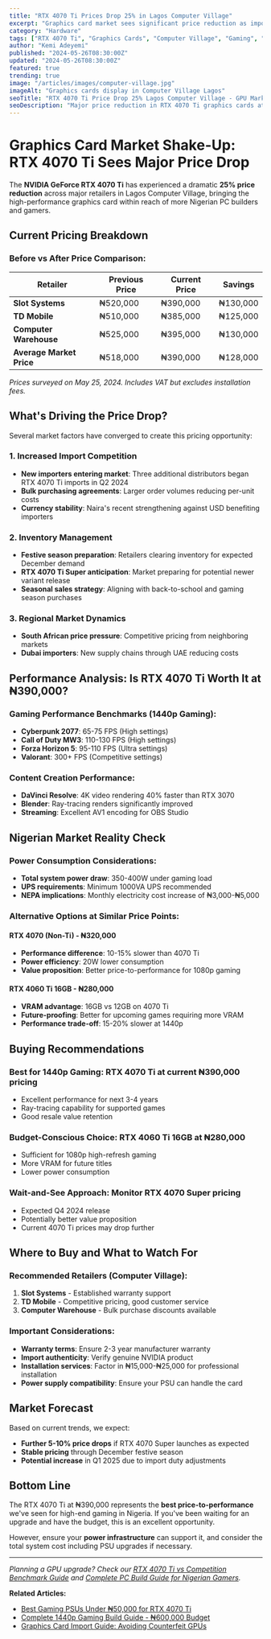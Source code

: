 ```yaml
---
title: "RTX 4070 Ti Prices Drop 25% in Lagos Computer Village"
excerpt: "Graphics card market sees significant price reduction as importers compete for market share ahead of festive season."
category: "Hardware"
tags: ["RTX 4070 Ti", "Graphics Cards", "Computer Village", "Gaming", "GPU Prices"]
author: "Kemi Adeyemi"
published: "2024-05-26T08:30:00Z"
updated: "2024-05-26T08:30:00Z"
featured: true
trending: true
image: "/articles/images/computer-village.jpg"
imageAlt: "Graphics cards display in Computer Village Lagos"
seoTitle: "RTX 4070 Ti Price Drop 25% Lagos Computer Village - GPU Market Analysis"
seoDescription: "Major price reduction in RTX 4070 Ti graphics cards at Lagos Computer Village. Market analysis and buying guide for Nigerian PC builders."
---
```


# Graphics Card Market Shake-Up: RTX 4070 Ti Sees Major Price Drop

The **NVIDIA GeForce RTX 4070 Ti** has experienced a dramatic **25% price reduction** across major retailers in Lagos Computer Village, bringing the high-performance graphics card within reach of more Nigerian PC builders and gamers.

## Current Pricing Breakdown

### Before vs After Price Comparison:

| Retailer | Previous Price | Current Price | Savings |
|----------|---------------|---------------|---------|
| **Slot Systems** | ₦520,000 | ₦390,000 | ₦130,000 |
| **TD Mobile** | ₦510,000 | ₦385,000 | ₦125,000 |
| **Computer Warehouse** | ₦525,000 | ₦395,000 | ₦130,000 |
| **Average Market Price** | ₦518,000 | ₦390,000 | ₦128,000 |

*Prices surveyed on May 25, 2024. Includes VAT but excludes installation fees.*

## What's Driving the Price Drop?

Several market factors have converged to create this pricing opportunity:

### 1. Increased Import Competition
- **New importers entering market**: Three additional distributors began RTX 4070 Ti imports in Q2 2024
- **Bulk purchasing agreements**: Larger order volumes reducing per-unit costs
- **Currency stability**: Naira's recent strengthening against USD benefiting importers

### 2. Inventory Management
- **Festive season preparation**: Retailers clearing inventory for expected December demand
- **RTX 4070 Ti Super anticipation**: Market preparing for potential newer variant release
- **Seasonal sales strategy**: Aligning with back-to-school and gaming season purchases

### 3. Regional Market Dynamics
- **South African price pressure**: Competitive pricing from neighboring markets
- **Dubai importers**: New supply chains through UAE reducing costs

## Performance Analysis: Is RTX 4070 Ti Worth It at ₦390,000?

### Gaming Performance Benchmarks (1440p Gaming):
- **Cyberpunk 2077**: 65-75 FPS (High settings)
- **Call of Duty MW3**: 110-130 FPS (High settings)
- **Forza Horizon 5**: 95-110 FPS (Ultra settings)
- **Valorant**: 300+ FPS (Competitive settings)

### Content Creation Performance:
- **DaVinci Resolve**: 4K video rendering 40% faster than RTX 3070
- **Blender**: Ray-tracing renders significantly improved
- **Streaming**: Excellent AV1 encoding for OBS Studio

## Nigerian Market Reality Check

### Power Consumption Considerations:
- **Total system power draw**: 350-400W under gaming load
- **UPS requirements**: Minimum 1000VA UPS recommended
- **NEPA implications**: Monthly electricity cost increase of ₦3,000-₦5,000

### Alternative Options at Similar Price Points:

#### RTX 4070 (Non-Ti) - ₦320,000
- **Performance difference**: 10-15% slower than 4070 Ti
- **Power efficiency**: 20W lower consumption
- **Value proposition**: Better price-to-performance for 1080p gaming

#### RTX 4060 Ti 16GB - ₦280,000
- **VRAM advantage**: 16GB vs 12GB on 4070 Ti
- **Future-proofing**: Better for upcoming games requiring more VRAM
- **Performance trade-off**: 15-20% slower at 1440p

## Buying Recommendations

### **Best for 1440p Gaming**: RTX 4070 Ti at current ₦390,000 pricing
- Excellent performance for next 3-4 years
- Ray-tracing capability for supported games
- Good resale value retention

### **Budget-Conscious Choice**: RTX 4060 Ti 16GB at ₦280,000
- Sufficient for 1080p high-refresh gaming
- More VRAM for future titles
- Lower power consumption

### **Wait-and-See Approach**: Monitor RTX 4070 Super pricing
- Expected Q4 2024 release
- Potentially better value proposition
- Current 4070 Ti prices may drop further

## Where to Buy and What to Watch For

### Recommended Retailers (Computer Village):
1. **Slot Systems** - Established warranty support
2. **TD Mobile** - Competitive pricing, good customer service  
3. **Computer Warehouse** - Bulk purchase discounts available

### **Important Considerations:**
- **Warranty terms**: Ensure 2-3 year manufacturer warranty
- **Import authenticity**: Verify genuine NVIDIA product
- **Installation services**: Factor in ₦15,000-₦25,000 for professional installation
- **Power supply compatibility**: Ensure your PSU can handle the card

## Market Forecast

Based on current trends, we expect:
- **Further 5-10% price drops** if RTX 4070 Super launches as expected
- **Stable pricing** through December festive season
- **Potential increase** in Q1 2025 due to import duty adjustments

## Bottom Line

The RTX 4070 Ti at ₦390,000 represents the **best price-to-performance** we've seen for high-end gaming in Nigeria. If you've been waiting for an upgrade and have the budget, this is an excellent opportunity.

However, ensure your **power infrastructure** can support it, and consider the total system cost including PSU upgrades if necessary.

---

*Planning a GPU upgrade? Check our [RTX 4070 Ti vs Competition Benchmark Guide](link) and [Complete PC Build Guide for Nigerian Gamers](link).*

**Related Articles:**
- [Best Gaming PSUs Under ₦50,000 for RTX 4070 Ti](link)
- [Complete 1440p Gaming Build Guide - ₦600,000 Budget](link)
- [Graphics Card Import Guide: Avoiding Counterfeit GPUs](link)
